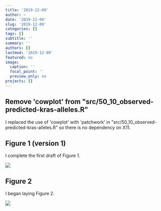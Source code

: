 ```yaml
---
title: '2019-12-09'
author: ~
date: '2019-12-09'
slug: '2019-12-09'
categories: []
tags: []
subtitle: ''
summary: ''
authors: []
lastmod: '2019-12-09'
featured: no
image:
  caption: ''
  focal_point: ''
  preview_only: no
projects: []
---
```


## Remove 'cowplot' from "src/50_10_observed-predicted-kras-alleles.R"

I replaced the use of 'cowplot' with 'patchwork' in "src/50_10_observed-predicted-kras-alleles.R" so there is no dependency on X11.


## Figure 1 (version 1)

I complete the first draft of Figure 1.

![](/img/figures/Figure_01-001.svg)

## Figure 2

I began laying Figure 2.

![](/img/figures/Figure_02-001.svg)

